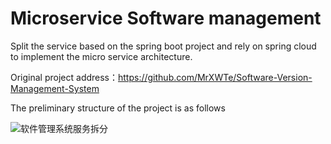 # Microservice Software management

Split the service based on the spring boot project and rely on spring cloud to implement the micro service architecture.

Original project address：https://github.com/MrXWTe/Software-Version-Management-System

The preliminary structure of the project is as follows

![软件管理系统服务拆分](E:\IdeaProjects\SoftwareManagement\resource\软件管理系统服务拆分.png)